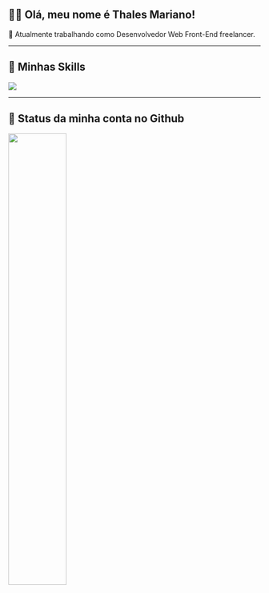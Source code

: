 ## 👋🏽 Olá, meu nome é <strong>Thales Mariano!</strong>

📣 Atualmente trabalhando como Desenvolvedor Web Front-End freelancer.

---

## 🚀 Minhas Skills
<a href="https://github.com/thalesmariiano">
  <img src="https://skillicons.dev/icons?i=vuejs,tailwindcss,html,css,javascript,mysql" />
</a>

---

## 💾 Status da minha conta no Github
<a href="https://github.com/thalesmariiano">
  <img height="48%" src="https://github-readme-stats.vercel.app/api?username=thalesmariiano&show_icons=true&theme=dark&include_all_commits=true&count_private=true"/><br>
</div>
</div>
